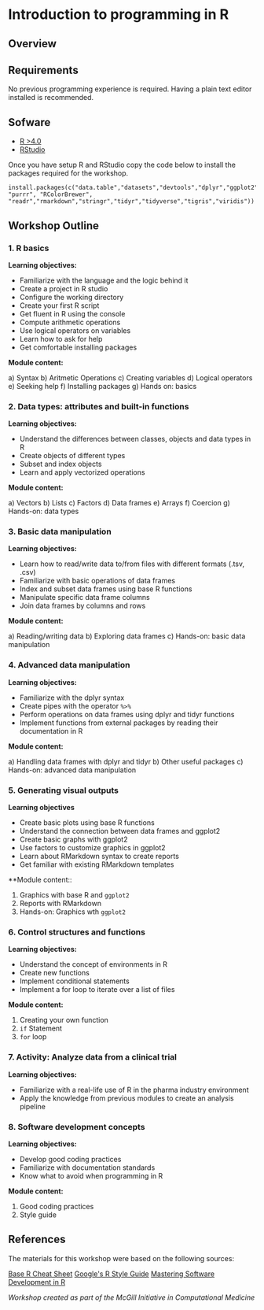 # Introduction to programming in R

## Overview



## Requirements

No previous programming experience is required. Having a plain text editor installed is recommended.
   
## Sofware

* [R >4.0](https://www.r-project.org)
* [RStudio](https://www.rstudio.com/products/rstudio/download/)

Once you have setup R and RStudio copy the code below to install the packages required for the workshop.

```{r}
install.packages(c("data.table","datasets","devtools","dplyr","ggplot2","ggthemes","grid","gridExtra","knitr","magrittr","plotly","plyr", "purrr", "RColorBrewer", "readr","rmarkdown","stringr","tidyr","tidyverse","tigris","viridis"))
```

## Workshop Outline

### 1. R basics

**Learning objectives:**

- Familiarize with the language and the logic behind it
- Create a project in R studio 
- Configure the working directory
- Create your first R script 
- Get fluent in R using the console
- Compute arithmetic operations
- Use logical operators on variables
- Learn how to ask for help 
- Get comfortable installing packages

**Module content:**

a) Syntax
b) Aritmetic Operations
c) Creating variables
d) Logical operators
e) Seeking help
f) Installing packages
g) Hands on: basics

### 2. Data types: attributes and built-in functions

**Learning objectives:**

- Understand the differences between classes, objects and data types in R
- Create objects of different types
- Subset and index objects 
- Learn and apply vectorized operations

**Module content:**

a) Vectors
b) Lists
c) Factors
d) Data frames
e) Arrays
f) Coercion
g) Hands-on: data types 

### 3. Basic data manipulation

**Learning objectives:**

- Learn how to read/write data to/from files with different formats (.tsv, .csv)
- Familiarize with basic operations of data frames 
- Index and subset data frames using base R functions
- Manipulate specific data frame columns
- Join data frames by columns and rows 

**Module content:**

a) Reading/writing data
b) Exploring data frames
c) Hands-on: basic data manipulation

### 4. Advanced data manipulation

**Learning objectives:**

- Familiarize with the dplyr syntax
- Create pipes with the operator `%>%`
- Perform operations on data frames using dplyr and tidyr functions
- Implement functions from external packages by reading their documentation in R

**Module content:**

a) Handling data frames with dplyr and tidyr
b) Other useful packages
c) Hands-on: advanced data manipulation 

### 5. Generating visual outputs

**Learning objectives**

- Create basic plots using base R functions
- Understand the connection between data frames and ggplot2
- Create basic graphs with ggplot2
- Use factors to customize graphics in ggplot2
- Learn about RMarkdown syntax to create reports 
- Get familiar with existing RMarkdown templates

**Module content::

1) Graphics with base R and `ggplot2`
2) Reports with RMarkdown
3) Hands-on: Graphics wth `ggplot2`

### 6. Control structures and functions

**Learning objectives:**

- Understand the concept of environments in R
- Create new functions
- Implement conditional statements 
- Implement a for loop to iterate over a list of files

**Module content:**

1) Creating your own function
2) `if` Statement
3) `for` loop

### 7. Activity: Analyze data from a clinical trial

**Learning objectives:**

- Familiarize with a real-life use of R in the pharma industry environment
- Apply the knowledge from previous modules to create an analysis pipeline


### 8. Software development concepts

**Learning objectives:**

- Develop  good coding practices
- Familiarize with documentation standards 
- Know what to avoid when programming in R

**Module content:**

1) Good coding practices
2) Style guide 

## References

The materials for this workshop were based on the following sources:

[Base R Cheat Sheet](https://iqss.github.io/dss-workshops/R/Rintro/base-r-cheat-sheet.pdf) 
[Google's R Style Guide](https://google.github.io/styleguide/Rguide.html) 
[Mastering Software Development in R](https://bookdown.org/rdpeng/RProgDA/) 


   
*Workshop created as part of the McGill Initiative in Computational Medicine*

